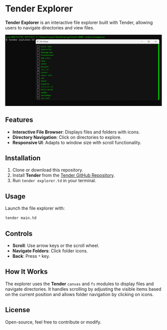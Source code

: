 # Tender Explorer

**Tender Explorer** is an interactive file explorer built with Tender, allowing users to navigate directories and view files.

![preview](./res/preview.png)
## Features
- **Interactive File Browser**: Displays files and folders with icons.
- **Directory Navigation**: Click on directories to explore.
- **Responsive UI**: Adapts to window size with scroll functionality.

## Installation
1. Clone or download this repository.
2. Install **Tender** from the [Tender GitHub Repository](https://github.com/2dprototype/tender).
3. Run `tender explorer.td` in your terminal.

## Usage
Launch the file explorer with:

```bash
tender main.td
```

## Controls
- **Scroll**: Use arrow keys or the scroll wheel.
- **Navigate Folders**: Click folder icons.
- **Back**: Press `*` key.

## How It Works
The explorer uses the **Tender** `canvas` and `fs` modules to display files and navigate directories. It handles scrolling by adjusting the visible items based on the current position and allows folder navigation by clicking on icons.

## License
Open-source, feel free to contribute or modify.
